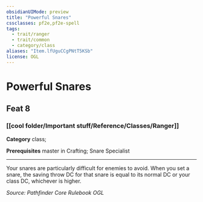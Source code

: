 ```yaml
---
obsidianUIMode: preview
title: "Powerful Snares"
cssclasses: pf2e,pf2e-spell
tags:
  - trait/ranger
  - trait/common
  - category/class
aliases: "Item.lfUguCCgPNtT5KSb"
license: OGL
---
```

# Powerful Snares
## Feat 8
### [[cool folder/Important stuff/Reference/Classes/Ranger]]

**Category** class; 



**Prerequisites** master in Crafting; Snare Specialist
* * *
Your snares are particularly difficult for enemies to avoid. When you set a snare, the saving throw DC for that snare is equal to its normal DC or your class DC, whichever is higher.

*Source: Pathfinder Core Rulebook*
*OGL*